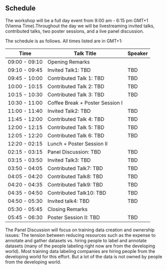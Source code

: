 ## Schedule

The workshop will be a full day event from 9:00 am - 6:15 pm GMT+1 (Vienna Time).Throughout the day we will be livestreaming invited talks, contributed talks, two poster sessions, and a live panel discussion.

The schedule is as follows. All times listed are in GMT+1:

|Time           |Talk Title         |Speaker |
| ------------- | ----------------- | ------ |
|09:00 - 09:10 |Opening Remarks | |
|09:10 - 09:45 |Invited Talk1: TBD |TBD |
|09:45 - 10:00 |Contributed Talk 1:  TBD |TBD |
|10:00 - 10:15 |Contributed Talk 2:  TBD |TBD |
|10:15 - 10:30 |Contributed Talk 3:  TBD |TBD |
|10:30 - 11:00 |Coffee Break + Poster Session I| |
|11:00 - 11:40 |Invited Talk2:  TBD |TBD |
|11:45 - 12:00 |Contributed Talk 4:  TBD |TBD |
|12:00 - 12:15 |Contributed Talk 5: TBD |TBD |
|12:05 - 12:20 |Contributed Talk 6: TBD |TBD |
|12:20 - 02:15 |Lunch + Poster Session II | |
|02:15 - 03:15 |Panel Discussion:  TBD |TBD |
|03:15 - 03:50 |Invited Talk3: TBD |TBD |
|03:50 - 04:05 |Contributed Talk7: TBD |TBD |
|04:05 - 04:20 |Contributed Talk8: TBD |TBD |
|04:20 - 04:35 |Contributed Talk9: TBD |TBD |
|04:35 - 04:50 |Contributed Talk10: TBD |TBD |
|04:50 - 05:30 |Invited talk4: TBD |TBD |
|05:30 - 05:45 |Closing Remarks | |
|05:45 - 06:30 |Poster Session II: TBD |TBD |


The Panel Discussion will focus on training data creation and ownership issues: The tension between reducing resources such as the expense to annotate and gather datasets vs. hiring people to label and annotate datasets (many of the people labeling right now are from the developing world). Most training data labeling companies are hiring people from the developing world for this effort. But a lot of the data is not owned by people from the developing world.
